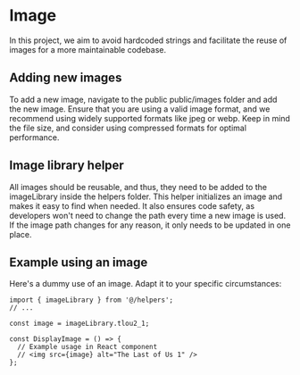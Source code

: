 # Image
In this project, we aim to avoid hardcoded strings and facilitate the reuse of images for a more maintainable codebase.

## Adding new images
To add a new image, navigate to the public public/images folder and add the new image. Ensure that you are using a valid image format, and we recommend using widely supported formats like jpeg or webp. Keep in mind the file size, and consider using compressed formats for optimal performance.

## Image library helper
All images should be reusable, and thus, they need to be added to the imageLibrary inside the helpers folder. This helper initializes an image and makes it easy to find when needed. It also ensures code safety, as developers won't need to change the path every time a new image is used. If the image path changes for any reason, it only needs to be updated in one place.

## Example using an image
Here's a dummy use of an image. Adapt it to your specific circumstances:

```
import { imageLibrary } from '@/helpers';
// ...

const image = imageLibrary.tlou2_1;

const DisplayImage = () => {
  // Example usage in React component
  // <img src={image} alt="The Last of Us 1" />
};
```
